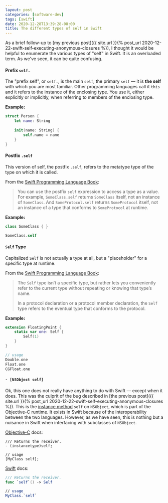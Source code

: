 ```yaml
---
layout: post
categories: [software-dev]
tags: [swift]
date: 2020-12-28T13:39:28-08:00
title: The different types of self in Swift
---
```


As a brief follow-up to [my previous post]({{ site.url }}{% post_url 2020-12-22-swift-self-executing-anonymous-closures %}), I thought it would be helpful to enumerate the various types of "self" in Swift. It is an overloaded term. As we've seen, it can be quite confusing.

<!--excerpt-->

#### Prefix `self.`

The "prefix self", or `self.`, is the main `self`, the primary `self` &mdash; it is **the self** with which you are most familiar. Other programming languages call it `this` and it refers to the instance of the enclosing type. You use it, either explicitly or implicitly, when referring to members of the enclosing type.

**Example:**

```swift
struct Person {
    let name: String
    
    init(name: String) {
        self.name = name
    }
}
```

#### Postfix `.self`

This version of self, the postfix `.self`, refers to the metatype type of the type on which it is called. 

From the [Swift Programming Language Book](https://docs.swift.org/swift-book/ReferenceManual/Types.html#ID455):

> You can use the postfix `self` expression to access a type as a value. For example, `SomeClass.self` returns `SomeClass` itself, not an instance of `SomeClass`. And `SomeProtocol.self` returns `SomeProtocol` itself, not an instance of a type that conforms to `SomeProtocol` at runtime.

**Example:**

```swift
class SomeClass { }

SomeClass.self
```

#### `Self` Type

Capitalized `Self` is not actually a type at all, but a "placeholder" for a specific type at runtime.

From the [Swift Programming Language Book](https://docs.swift.org/swift-book/ReferenceManual/Types.html#ID610):
> The `Self` type isn’t a specific type, but rather lets you conveniently refer to the current type without repeating or knowing that type’s name.
>
> In a protocol declaration or a protocol member declaration, the `Self` type refers to the eventual type that conforms to the protocol.

**Example:**

```swift
extension FloatingPoint {
    static var one: Self {
        Self(1)
    }
}

// usage
Double.one
Float.one
CGFloat.one
```

#### `- [NSObject self]`

Ok, this one does not really have anything to do with Swift &mdash; except when it does. This was the culprit of the bug described in [the previous post]({{ site.url }}{% post_url 2020-12-22-swift-self-executing-anonymous-closures %}). This is the [instance method](https://developer.apple.com/documentation/objectivec/1418956-nsobject/1418954-self?language=objc) `self` on `NSObject`, which is part of the Objective-C runtime. It exists in Swift because of the interoperability between the two languages. However, as we have seen, this is nothing but a nuisance in Swift when interfacing with subclasses of `NSObject`.

[Objective-C](https://developer.apple.com/documentation/objectivec/1418956-nsobject/1418954-self?language=objc) docs:

```objc
/// Returns the receiver.
- (instancetype)self;

// usage
[MyClass self];
```

[Swift](https://developer.apple.com/documentation/objectivec/1418956-nsobject/1418954-self?language=swift) docs:

```swift
/// Returns the receiver.
func `self`() -> Self

// usage
MyClass.`self`
```

